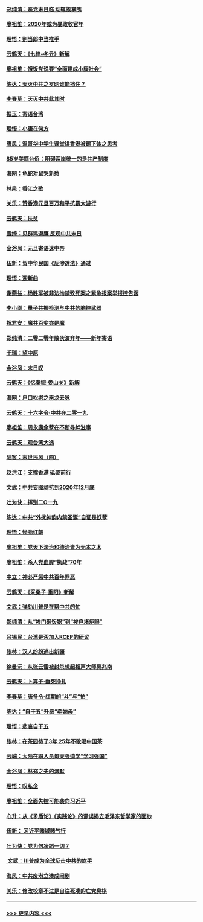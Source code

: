 #### [郑纯清：恶党末日临 动辄挨掌嘴](../pages/nsc993/n11769356.md?t=01052202) 
#### [廖祖笙：2020年或为暴政收官年](../pages/nsc993/n11768216.md?t=01052202) 
#### [理悟：别当郎中当推手](../pages/nsc993/n11768243.md?t=01052202) 
#### [云鹤天：《七律▪冬云》新解](../pages/nsc993/n11768204.md?t=01052202) 
#### [廖祖笙：饿饭党说要“全面建成小康社会”](../pages/nsc993/n11767482.md?t=01052202) 
#### [陈达：天灭中共之罗网谁能挡住？](../pages/nsc993/n11767465.md?t=01052202) 
#### [李春草：天灭中共此其时](../pages/nsc993/n11767452.md?t=01052202) 
#### [振玉：寄语台湾](../pages/nsc993/n11767432.md?t=01052202) 
#### [理悟：小康在何方](../pages/nsc993/n11767394.md?t=01052202) 
#### [唐风：温哥华中学生课堂讲香港被踢下体之思考](../pages/nsc993/n11766848.md?t=01052202) 
#### [85岁美籍台侨：阻碍两岸统一的是共产制度](../pages/nsc993/n11765043.md?t=01052202) 
#### [海网：龟蛇对鼠哭新愁](../pages/nsc993/n11764895.md?t=01052202) 
#### [林泉：香江之歌](../pages/nsc993/n11764415.md?t=01052202) 
#### [关乐：赞香港元旦百万和平抗暴大游行](../pages/nsc993/n11764382.md?t=01052202) 
#### [云鹤天：扶贫](../pages/nsc993/n11764245.md?t=01052202) 
#### [雪绮：见群鸡退鹰  反观中共末日](../pages/nsc993/n11762112.md?t=01052202) 
#### [金浴凤：元旦寄语迷中帝](../pages/nsc993/n11761788.md?t=01052202) 
#### [伍新：贺中华民国《反渗透法》通过](../pages/nsc993/n11761994.md?t=01052202) 
#### [理悟：迎新曲](../pages/nsc993/n11761152.md?t=01052202) 
#### [谢燕益：杨胜军被非法拘禁致死案之紧急报案举报控告函](../pages/nsc993/n11756134.md?t=01052202) 
#### [李小刚：量子共振检测与中共的脑控武器](../pages/nsc993/n11754518.md?t=01052202) 
#### [祝君安：魔共百变亦是魔](../pages/nsc993/n11754469.md?t=01052202) 
#### [郑纯清：二零二零年散伙演弃年——新年寄语](../pages/nsc993/n11754195.md?t=01052202) 
#### [千瑞：望中原](../pages/nsc993/n11754159.md?t=01052202) 
#### [金浴凤：末日叹](../pages/nsc993/n11752359.md?t=01052202) 
#### [云鹤天：《忆秦娥‧娄山关》新解](../pages/nsc993/n11752348.md?t=01052202) 
#### [海网：户口松绑之来龙去脉](../pages/nsc993/n11752328.md?t=01052202) 
#### [云鹤天：十六字令‧中共在二零一九](../pages/nsc993/n11752305.md?t=01052202) 
#### [廖祖笙：周永康余孽在不断寻衅滋事](../pages/nsc993/n11751013.md?t=01052202) 
#### [云鹤天：观台湾大选](../pages/nsc993/n11751007.md?t=01052202) 
#### [陆客：末世民风（四）](../pages/nsc993/n11749203.md?t=01052202) 
#### [赵洪江：支撑香港 砥砺前行](../pages/nsc993/n11748482.md?t=01052202) 
#### [文武：中共妄图顽抗到2020年12月底](../pages/nsc993/n11748446.md?t=01052202) 
#### [吐为快：挥别二O一九](../pages/nsc993/n11748411.md?t=01052202) 
#### [陈达：中共“外扰神韵内禁圣诞”自证是妖孽](../pages/nsc993/n11748226.md?t=01052202) 
#### [理悟：怪胎红朝](../pages/nsc993/n11748206.md?t=01052202) 
#### [廖祖笙：党天下法治和德治皆为无本之木](../pages/nsc993/n11748135.md?t=01052202) 
#### [廖祖笙：杀人党血腥“执政”70年](../pages/nsc993/n11745144.md?t=01052202) 
#### [中立：神必严惩中共百年罪恶](../pages/nsc993/n11744970.md?t=01052202) 
#### [云鹤天：《采桑子‧重阳》新解](../pages/nsc993/n11744948.md?t=01052202) 
#### [文武：弹劾川普是在帮中共的忙](../pages/nsc993/n11744758.md?t=01052202) 
#### [郑纯清：从“挨门砸饭锅”到“挨户堵炉眼”](../pages/nsc993/n11744745.md?t=01052202) 
#### [吕锡民：台湾是否加入RCEP的研议](../pages/nsc993/n11744701.md?t=01052202) 
#### [张林：汉人纷纷逃出新疆](../pages/nsc993/n11743530.md?t=01052202) 
#### [徐曼沅：从张云雷被封杀想起相声大师吴兆南](../pages/nsc993/n11741816.md?t=01052202) 
#### [云鹤天：卜算子‧垂死挣扎](../pages/nsc993/n11739956.md?t=01052202) 
#### [李春草：唐多令‧红朝的“斗”与“拍”](../pages/nsc993/n11739830.md?t=01052202) 
#### [陈达：“自干五”升级“牵妨母”](../pages/nsc993/n11739724.md?t=01052202) 
#### [理悟：悲哀自干五](../pages/nsc993/n11739547.md?t=01052202) 
#### [张林：在茶园待了3年 25年不敢喝中国茶](../pages/nsc993/n11739240.md?t=01052202) 
#### [云端：大陆在职人员每天强迫学“学习强国”](../pages/nsc993/n11738735.md?t=01052202) 
#### [金浴凤：林郑之夫的渊默](../pages/nsc993/n11737735.md?t=01052202) 
#### [理悟：叹私企](../pages/nsc993/n11737715.md?t=01052202) 
#### [廖祖笙：全面失控可能袭向习近平](../pages/nsc993/n11737704.md?t=01052202) 
#### [心升：从《矛盾论》《实践论》的谬误揭去毛泽东哲学家的面纱](../pages/nsc993/n11736962.md?t=01052202) 
#### [伍新： 习近平赌城赌气行](../pages/nsc993/n11736929.md?t=01052202) 
#### [吐为快：党为何凌蹈一切？](../pages/nsc993/n11736915.md?t=01052202) 
#### [ 文武：川普成为全球反击中共的旗手](../pages/nsc993/n11736882.md?t=01052202) 
#### [海风：中共废港立澳成闹剧](../pages/nsc993/n11735857.md?t=01052202) 
#### [关乐：修改校章不过是自往死凑的亡党臭棋](../pages/nsc993/n11735097.md?t=01052202) 

----
#### [ >>> 更早内容 <<< ](../indexes/nsc993-earlier.md)
